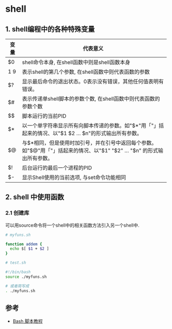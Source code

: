 # shell

## 1. shell编程中的各种特殊变量

| 变量 | 代表意义 |
| ------- | -------- |
| $0 | shell命令本身, 在shell函数中则是shell函数本身 |
| $1~$9 | 表示shell的第几个参数, 在shell函数中则代表函数的参数 |
| $? | 显示最后命令的退出状态。0表示没有错误，其他任何值表明有错误。 |
| $# | 表示传递单shell脚本的参数个数, 在shell函数中则代表函数的参数个数 |
| $$ | 脚本运行的当前PID |
| $* | 以一个单字符串显示所有向脚本传递的参数。如"$*"用「"」括起来的情况、以"$1 $2 … $n"的形式输出所有参数。 |
| $@ | 与$*相同，但是使用时加引号，并在引号中返回每个参数。如"$@"用「"」括起来的情况、以"$1" "$2" … "$n" 的形式输出所有参数。 |
| $! | 后台运行的最后一个进程的PID |
| $- | 显示Shell使用的当前选项, 与set命令功能相同 |

## 2. shell 中使用函数

### 2.1 创建库

可以用source命令将一个shell中的相关函数方法引入另一个shell中.

```bash
# myfuns.sh

function addem {
  echo $[ $1 + $2 ]
}

# test.sh

#!/bin/bash
source ./myfuns.sh

# 或者简写成
. ./myfuns.sh
```

## 参考

- [Bash 脚本教程](https://wangdoc.com/bash/intro.html)
